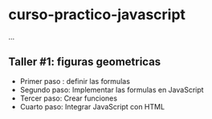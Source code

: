 # curso-practico-javascript

...

## Taller #1: figuras geometricas

- Primer paso : definir las formulas
- Segundo paso: Implementar las formulas en JavaScript
- Tercer paso: Crear funciones
- Cuarto paso: Integrar JavaScript con HTML 